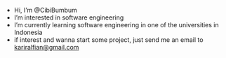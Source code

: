 -  Hi, I’m @CibiBumbum
-  I’m interested in software engineering
-  I’m currently learning software engineering in one of the universities in Indonesia
-  if interest and wanna start some project, just send me an email to kariralfian@gmail.com

<!---
CibiBumbum/CibiBumbum is a ✨ special ✨ repository because its `README.md` (this file) appears on your GitHub profile.
You can click the Preview link to take a look at your changes.
--->
